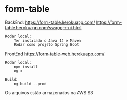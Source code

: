 # form-table

BackEnd:
	https://form-table.herokuapp.com/
	https://form-table.herokuapp.com/swagger-ui.html
	
	Rodar local:
		Ter instalado o Java 11 e Maven
		Rodar como projeto Spring Boot
	
FrontEnd
	https://form-table-web.herokuapp.com/
	
	Rodar local:
		npm install
		ng s
		
	Build:
		ng build --prod
		
Os arquivos estão armazenados na AWS S3

